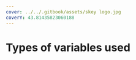 ```yaml
---
cover: ../../.gitbook/assets/skey logo.jpg
coverY: 43.81435823060188
---
```


# Types of variables used

